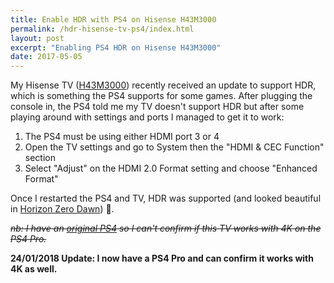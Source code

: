 ```yaml
---
title: Enable HDR with PS4 on Hisense H43M3000
permalink: /hdr-hisense-tv-ps4/index.html
layout: post
excerpt: "Enabling PS4 HDR on Hisense H43M3000"
date: 2017-05-05
---
```


My Hisense TV ([H43M3000](https://hisense.co.uk/electronics/tvs/m3000/43)) recently received an update to support HDR, which is something the PS4 supports for some games. After plugging the console in, the PS4 told me my TV doesn't support HDR but after some playing around with settings and ports I managed to get it to work:

1. The PS4 must be using either HDMI port 3 or 4
2. Open the TV settings and go to System then the "HDMI & CEC Function" section
3. Select "Adjust" on the HDMI 2.0 Format setting and choose "Enhanced Format"

Once I restarted the PS4 and TV, HDR was supported (and looked beautiful in [Horizon Zero Dawn](http://media.rbbl.ws/game/2017/05/01/horizon-zero-dawn/)) 🎉.

~~_nb: I have an [original PS4](https://hellsite.rknight.me/736500604705591297) so I can't confirm if this TV works with 4K on the PS4 Pro._~~ 

**24/01/2018 Update: I now have a PS4 Pro and can confirm it works with 4K as well.**